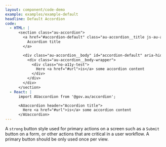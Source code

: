 ```yaml
---
layout: component/code-demo
example: examples/example-default
headline: Default Accordion
code:
  - HTML: |
      <section class="au-accordion">
        <a href="#accordion-default" class="au-accordion__title js-au-accordion" aria-controls="accordion-default" aria-expanded="true" aria-selected="true" role="tab" onclick="return AU.accordion.Toggle( this )">
          Accordion title
        </a>

        <div class="au-accordion__body" id="accordion-default" aria-hidden="false">
          <div class="au-accordion__body-wrapper">
            <div class="no-a11y-test">
              Here <a href="#url">is</a> some accordion content
            </div>
          </div>
        </div>
      </section>
  - React: |
      import AUaccordion from '@gov.au/accordion';

      <AUaccordion header="Accordion title">
        Here <a href="#url">is</a> some accordion content
      </AUaccordion>
---
```


A `strong` button style used for primary actions on a screen such as a `Submit` button on a form, or other actions that are critical in a user workflow. A
primary button should be only used once per view.
